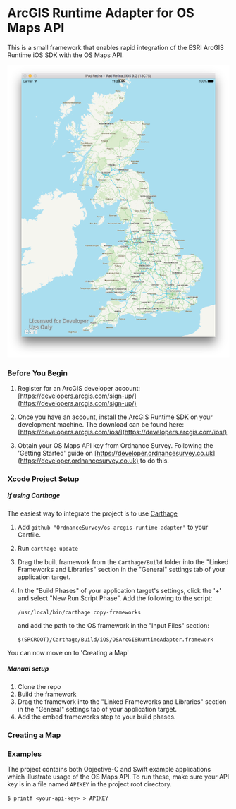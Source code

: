 # ArcGIS Runtime Adapter for OS Maps API

This is a small framework that enables rapid integration of the ESRI ArcGIS Runtime iOS SDK with the OS Maps API.

![OS Maps API with ESRI ArcGIS Runtime on iOS](images/map-screenshot.png)

### Before You Begin

1. Register for an ArcGIS developer account: [https://developers.arcgis.com/sign-up/](https://developers.arcgis.com/sign-up/)

2. Once you have an account, install the ArcGIS Runtime SDK on your development machine. The download can be found here: [https://developers.arcgis.com/ios/](https://developers.arcgis.com/ios/)

3. Obtain your OS Maps API key from Ordnance Survey. Following the 'Getting Started' guide on [https://developer.ordnancesurvey.co.uk](https://developer.ordnancesurvey.co.uk) to do this.

### Xcode Project Setup 

##### If using Carthage

The easiest way to integrate the project is to use [Carthage]()

1. Add `github "OrdnanceSurvey/os-arcgis-runtime-adapter"` to your Cartfile.
2. Run `carthage update`
3. Drag the built framework from the `Carthage/Build` folder into the "Linked Frameworks and Libraries" section in the "General" settings tab of your application target.
4. In the "Build Phases" of your application target's settings, click the '+' and select "New Run Script Phase". Add the following to the script:

    `/usr/local/bin/carthage copy-frameworks`

    and add the path to the OS framework in the "Input Files" section:
    
    `$(SRCROOT)/Carthage/Build/iOS/OSArcGISRuntimeAdapter.framework`

You can now move on to 'Creating a Map'
    
##### Manual setup

1. Clone the repo
2. Build the framework
3. Drag the framework into the "Linked Frameworks and Libraries" section in the "General" settings tab of your application target.
4. Add the embed frameworks step to your build phases.

### Creating a Map


### Examples

The project contains both Objective-C and Swift example applications which illustrate usage of the OS Maps API. To run these, make sure your API key is in a file named `APIKEY` in the project root directory.

`$ printf <your-api-key> > APIKEY`